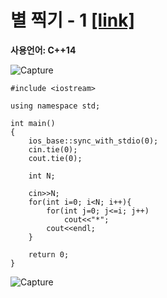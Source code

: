 # 별 찍기 - 1 [[link]](https://www.acmicpc.net/problem/2438)
**사용언어: C++14**

![Capture](https://user-images.githubusercontent.com/38516906/65825570-5dc09100-e246-11e9-839d-2817097b0380.PNG)

```
#include <iostream>

using namespace std;

int main()
{
    ios_base::sync_with_stdio(0);
    cin.tie(0);
    cout.tie(0);
    
    int N;
    
    cin>>N;
    for(int i=0; i<N; i++){
        for(int j=0; j<=i; j++)
            cout<<"*";
        cout<<endl;
    }
        
    return 0;
}
```
![Capture](https://user-images.githubusercontent.com/38516906/65825566-44b7e000-e246-11e9-96be-14efdcbd1ae3.PNG)
